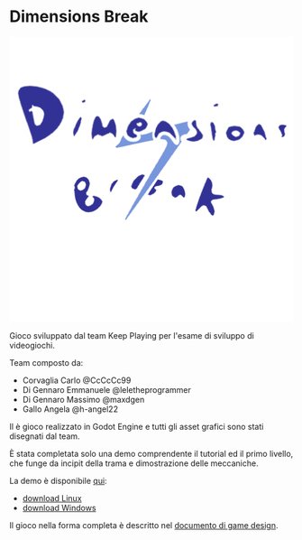 # Dimensions Break

![logo dimensions break](./project/assets/dimensionsbreak.png)

Gioco sviluppato dal team Keep Playing per l'esame di sviluppo di videogiochi.

Team composto da:
- Corvaglia Carlo @CcCcCc99
- Di Gennaro Emmanuele @leletheprogrammer
- Di Gennaro Massimo @maxdgen
- Gallo Angela @h-angel22

Il è gioco realizzato in Godot Engine e tutti gli asset grafici sono stati disegnati dal team.

È stata completata solo una demo comprendente il tutorial ed il primo livello, che funge da incipit della trama e dimostrazione delle meccaniche.

La demo è disponibile [qui](https://github.com/CcCcCc99/SVG_Project/releases/tag/Demo2):
- [download Linux](/CcCcCc99/SVG_Project/releases/latest/download/DimensionsBreak-Linux-v0.1.2.zip)
- [download Windows](/CcCcCc99/SVG_Project/releases/latest/download/DimensionsBreak-Windows-v0.1.2.zip)

Il gioco nella forma completa è descritto nel [documento di game design](./GDD.pdf).
